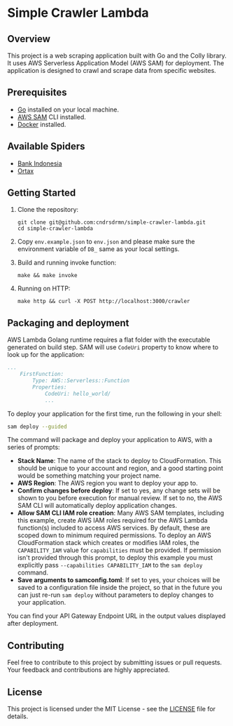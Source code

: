 # Simple Crawler Lambda

## Overview

This project is a web scraping application built with Go and the Colly library. It uses AWS Serverless Application Model (AWS SAM) for deployment. The application is designed to crawl and scrape data from specific websites.

## Prerequisites

- [Go](https://go.dev/doc/install) installed on your local machine.
- [AWS SAM](https://docs.aws.amazon.com/serverless-application-model/latest/developerguide/install-sam-cli.html) CLI installed.
- [Docker](https://www.docker.com/get-started) installed.

## Available Spiders

- [Bank Indonesia](https://www.bi.go.id/en/statistik/informasi-kurs/transaksi-bi/Default.aspx)
- [Ortax](https://ortax.org/ortax/?mod=kurs)

## Getting Started

1. Clone the repository:

   ```shell
   git clone git@github.com:cndrsdrmn/simple-crawler-lambda.git
   cd simple-crawler-lambda
   ```

2. Copy `env.example.json` to `env.json` and please make sure the environment variable of `DB_` same as your local settings.
3. Build and running invoke function:

   ```shell
   make && make invoke
   ```

4. Running on HTTP:

   ```shell
   make http && curl -X POST http://localhost:3000/crawler
   ```

## Packaging and deployment

AWS Lambda Golang runtime requires a flat folder with the executable generated on build step. SAM will use `CodeUri` property to know where to look up for the application:

```yaml
...
    FirstFunction:
        Type: AWS::Serverless::Function
        Properties:
            CodeUri: hello_world/
            ...
```

To deploy your application for the first time, run the following in your shell:

```bash
sam deploy --guided
```

The command will package and deploy your application to AWS, with a series of prompts:

- **Stack Name**: The name of the stack to deploy to CloudFormation. This should be unique to your account and region, and a good starting point would be something matching your project name.
- **AWS Region**: The AWS region you want to deploy your app to.
- **Confirm changes before deploy**: If set to yes, any change sets will be shown to you before execution for manual review. If set to no, the AWS SAM CLI will automatically deploy application changes.
- **Allow SAM CLI IAM role creation**: Many AWS SAM templates, including this example, create AWS IAM roles required for the AWS Lambda function(s) included to access AWS services. By default, these are scoped down to minimum required permissions. To deploy an AWS CloudFormation stack which creates or modifies IAM roles, the `CAPABILITY_IAM` value for `capabilities` must be provided. If permission isn't provided through this prompt, to deploy this example you must explicitly pass `--capabilities CAPABILITY_IAM` to the `sam deploy` command.
- **Save arguments to samconfig.toml**: If set to yes, your choices will be saved to a configuration file inside the project, so that in the future you can just re-run `sam deploy` without parameters to deploy changes to your application.

You can find your API Gateway Endpoint URL in the output values displayed after deployment.

## Contributing

Feel free to contribute to this project by submitting issues or pull requests. Your feedback and contributions are highly appreciated.

## License

This project is licensed under the MIT License - see the [LICENSE](LICENSE) file for details.
